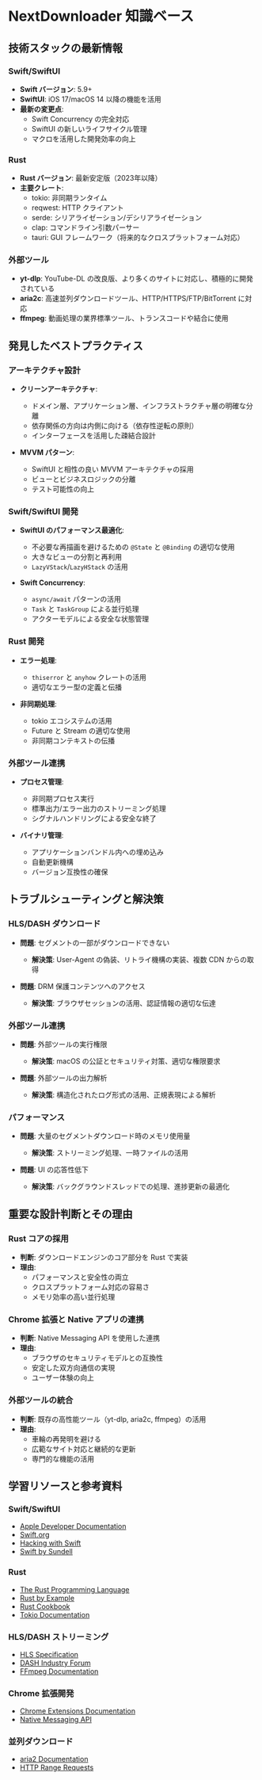 # NextDownloader 知識ベース

## 技術スタックの最新情報

### Swift/SwiftUI
- **Swift バージョン**: 5.9+
- **SwiftUI**: iOS 17/macOS 14 以降の機能を活用
- **最新の変更点**:
  - Swift Concurrency の完全対応
  - SwiftUI の新しいライフサイクル管理
  - マクロを活用した開発効率の向上

### Rust
- **Rust バージョン**: 最新安定版（2023年以降）
- **主要クレート**:
  - tokio: 非同期ランタイム
  - reqwest: HTTP クライアント
  - serde: シリアライゼーション/デシリアライゼーション
  - clap: コマンドライン引数パーサー
  - tauri: GUI フレームワーク（将来的なクロスプラットフォーム対応）

### 外部ツール
- **yt-dlp**: YouTube-DL の改良版、より多くのサイトに対応し、積極的に開発されている
- **aria2c**: 高速並列ダウンロードツール、HTTP/HTTPS/FTP/BitTorrent に対応
- **ffmpeg**: 動画処理の業界標準ツール、トランスコードや結合に使用

## 発見したベストプラクティス

### アーキテクチャ設計
- **クリーンアーキテクチャ**:
  - ドメイン層、アプリケーション層、インフラストラクチャ層の明確な分離
  - 依存関係の方向は内側に向ける（依存性逆転の原則）
  - インターフェースを活用した疎結合設計

- **MVVM パターン**:
  - SwiftUI と相性の良い MVVM アーキテクチャの採用
  - ビューとビジネスロジックの分離
  - テスト可能性の向上

### Swift/SwiftUI 開発
- **SwiftUI のパフォーマンス最適化**:
  - 不必要な再描画を避けるための `@State` と `@Binding` の適切な使用
  - 大きなビューの分割と再利用
  - `LazyVStack`/`LazyHStack` の活用

- **Swift Concurrency**:
  - `async/await` パターンの活用
  - `Task` と `TaskGroup` による並行処理
  - アクターモデルによる安全な状態管理

### Rust 開発
- **エラー処理**:
  - `thiserror` と `anyhow` クレートの活用
  - 適切なエラー型の定義と伝播

- **非同期処理**:
  - tokio エコシステムの活用
  - Future と Stream の適切な使用
  - 非同期コンテキストの伝播

### 外部ツール連携
- **プロセス管理**:
  - 非同期プロセス実行
  - 標準出力/エラー出力のストリーミング処理
  - シグナルハンドリングによる安全な終了

- **バイナリ管理**:
  - アプリケーションバンドル内への埋め込み
  - 自動更新機構
  - バージョン互換性の確保

## トラブルシューティングと解決策

### HLS/DASH ダウンロード
- **問題**: セグメントの一部がダウンロードできない
  - **解決策**: User-Agent の偽装、リトライ機構の実装、複数 CDN からの取得

- **問題**: DRM 保護コンテンツへのアクセス
  - **解決策**: ブラウザセッションの活用、認証情報の適切な伝達

### 外部ツール連携
- **問題**: 外部ツールの実行権限
  - **解決策**: macOS の公証とセキュリティ対策、適切な権限要求

- **問題**: 外部ツールの出力解析
  - **解決策**: 構造化されたログ形式の活用、正規表現による解析

### パフォーマンス
- **問題**: 大量のセグメントダウンロード時のメモリ使用量
  - **解決策**: ストリーミング処理、一時ファイルの活用

- **問題**: UI の応答性低下
  - **解決策**: バックグラウンドスレッドでの処理、進捗更新の最適化

## 重要な設計判断とその理由

### Rust コアの採用
- **判断**: ダウンロードエンジンのコア部分を Rust で実装
- **理由**:
  - パフォーマンスと安全性の両立
  - クロスプラットフォーム対応の容易さ
  - メモリ効率の高い並行処理

### Chrome 拡張と Native アプリの連携
- **判断**: Native Messaging API を使用した連携
- **理由**:
  - ブラウザのセキュリティモデルとの互換性
  - 安定した双方向通信の実現
  - ユーザー体験の向上

### 外部ツールの統合
- **判断**: 既存の高性能ツール（yt-dlp, aria2c, ffmpeg）の活用
- **理由**:
  - 車輪の再発明を避ける
  - 広範なサイト対応と継続的な更新
  - 専門的な機能の活用

## 学習リソースと参考資料

### Swift/SwiftUI
- [Apple Developer Documentation](https://developer.apple.com/documentation/)
- [Swift.org](https://swift.org/)
- [Hacking with Swift](https://www.hackingwithswift.com/)
- [Swift by Sundell](https://www.swiftbysundell.com/)

### Rust
- [The Rust Programming Language](https://doc.rust-lang.org/book/)
- [Rust by Example](https://doc.rust-lang.org/rust-by-example/)
- [Rust Cookbook](https://rust-lang-nursery.github.io/rust-cookbook/)
- [Tokio Documentation](https://tokio.rs/tokio/tutorial)

### HLS/DASH ストリーミング
- [HLS Specification](https://datatracker.ietf.org/doc/html/rfc8216)
- [DASH Industry Forum](https://dashif.org/)
- [FFmpeg Documentation](https://ffmpeg.org/documentation.html)

### Chrome 拡張開発
- [Chrome Extensions Documentation](https://developer.chrome.com/docs/extensions/)
- [Native Messaging API](https://developer.chrome.com/docs/extensions/mv3/nativeMessaging/)

### 並列ダウンロード
- [aria2 Documentation](https://aria2.github.io/)
- [HTTP Range Requests](https://datatracker.ietf.org/doc/html/rfc7233)
